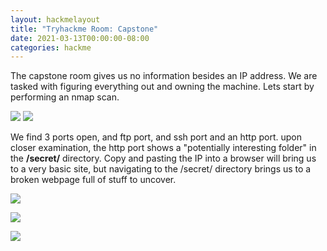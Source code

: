 ```yaml
---
layout: hackmelayout
title: "Tryhackme Room: Capstone"
date: 2021-03-13T00:00:00-08:00
categories: hackme
---
```


The capstone room gives us no information besides an IP address. We are tasked with figuring everything out and owning the machine. Lets start by performing an nmap scan.

![](https://clamshatter.github.io/assets/capstone1.png)
![](https://clamshatter.github.io/assets/capstone2.png)

We find 3 ports open, and ftp port, and ssh port and an http port. upon closer examination, the http port shows a "potentially interesting folder" in the __/secret/__ directory. Copy and pasting the IP into a browser will bring us to a very basic site, but navigating to the /secret/ directory brings us to a broken webpage full of stuff to uncover. 

![](https://clamshatter.github.io/assets/capstone3.png)

![](https://clamshatter.github.io/assets/capston41.png)

![](https://clamshatter.github.io/assets/capstone5.png)